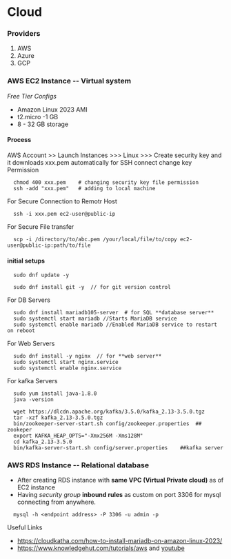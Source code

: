 # Cloud
### Providers
1. AWS
2. Azure
3. GCP

### AWS EC2 Instance -- Virtual system
*Free Tier Configs*

- Amazon Linux 2023 AMI
- t2.micro -1 GB
- 8 - 32 GB storage

#### Process
AWS Account >> Launch Instances >>> Linux >>> Create security key and it downloads  xxx.pem automatically for SSH connect
change key Permission

```
  chmod 400 xxx.pem    # changing security key file permission
  ssh -add "xxx.pem"   # adding to local machine
```
For Secure Connection to Remotr Host
```
  ssh -i xxx.pem ec2-user@public-ip
```
For Secure File transfer
```
  scp -i /directory/to/abc.pem /your/local/file/to/copy ec2-user@public-ip:path/to/file
```

#### initial setups
```
  sudo dnf update -y
```
```
  sudo dnf install git -y  // for git version control  
```
For DB Servers
```
  sudo dnf install mariadb105-server  # for SQL **database server**
  sudo systemctl start mariadb //Starts MariaDB service
  sudo systemctl enable mariadb //Enabled MariaDB service to restart on reboot
```
For Web Servers 
```
  sudo dnf install -y nginx  // for **web server**
  sudo systemctl start nginx.service
  sudo systemctl enable nginx.service 
```
For kafka Servers 
```
  sudo yum install java-1.8.0
  java -version

  wget https://dlcdn.apache.org/kafka/3.5.0/kafka_2.13-3.5.0.tgz
  tar -xzf kafka_2.13-3.5.0.tgz
  bin/zookeeper-server-start.sh config/zookeeper.properties  ## zookeper
  export KAFKA_HEAP_OPTS="-Xmx256M -Xms128M"
  cd kafka_2.13-3.5.0
  bin/kafka-server-start.sh config/server.properties    ##kafka server

```
### AWS RDS Instance -- Relational database

- After creating RDS instance with **same VPC (Virtual Private cloud)** as of EC2 instance 
- Having *security group* **inbound rules** as custom on port 3306 for mysql connecting from anywhere.
```
  mysql -h <endpoint address> -P 3306 -u admin -p
```
Useful Links
- https://cloudkatha.com/how-to-install-mariadb-on-amazon-linux-2023/
- https://www.knowledgehut.com/tutorials/aws and [youtube](https://youtu.be/qdk1p1zgBPI)

